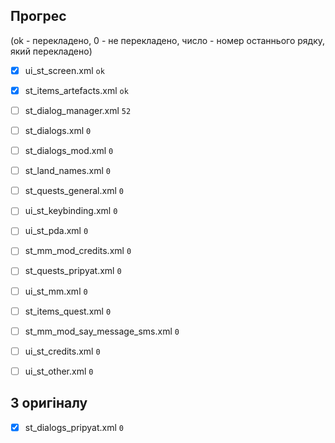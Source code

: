 ## Прогрес

(ok - перекладено, 0 - не перекладено, число - номер останнього рядку, який перекладено)

- [x] ui_st_screen.xml `ok`
- [x] st_items_artefacts.xml `ok`
- [ ] st_dialog_manager.xml `52`
- [ ] st_dialogs.xml `0`
- [ ] st_dialogs_mod.xml `0`

- [ ] st_land_names.xml `0`
- [ ] st_quests_general.xml `0`
- [ ] ui_st_keybinding.xml `0`
- [ ] ui_st_pda.xml `0`
- [ ] st_mm_mod_credits.xml `0`
- [ ] st_quests_pripyat.xml `0`
- [ ] ui_st_mm.xml `0`
- [ ] st_items_quest.xml `0`
- [ ] st_mm_mod_say_message_sms.xml `0`
- [ ] ui_st_credits.xml `0`
- [ ] ui_st_other.xml `0`

## З оригіналу

- [x] st_dialogs_pripyat.xml `0`
